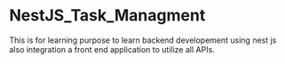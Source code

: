 # NestJS_Task_Managment

This is for learning purpose to learn backend developement using nest js also integration a front end application to utilize all APIs.
